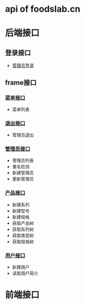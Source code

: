 # api of foodslab.cn
# 后端接口
## 登录接口
- [管理员登录](backend/login.md)
## frame接口
### [菜单接口](backend/frame.md)
- 菜单列表
### [退出接口](backend/frame.md)
- 管理员退出
### [管理员接口](backend/frame_manager.md)
- 管理员列表
- 重名检测
- 新建管理员
- 更新管理员
### [产品接口](backend/frame_product.md)
- 新建系列
- 新建型号
- 新建规格
- 获取产品树
- 获取系列树
- 获取类型树
- 获取规格树
### [用户接口](backend/frame_user.md)
- 新建用户
- 读取用户简介
# **前端接口**